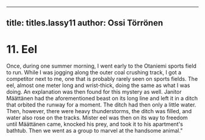 
---

title: titles.lassy11
author: Ossi Törrönen
---


    
# 11. Eel

Once, during one summer morning, I went early to the Otaniemi sports field to run. While I was jogging along the outer coal crushing track, I got a competitor next to me, one that is probably rarely seen on sports fields. The eel, almost one meter long and wrist-thick, doing the same as what I was doing. An explanation was then found for this mystery as well. Janitor Määttänen had the aforementioned beast  on its long line and left it in a ditch that orbited the runway for a moment. The ditch had then only a little water. Then, however, there were heavy thunderstorms, the ditch was filled, and water also rose on the tracks. Mister eel was then on its way to freedom until Määttänen came, knocked his prey, and took it to his apartment's bathtub. Then we went as a group to marvel at the handsome animal."

